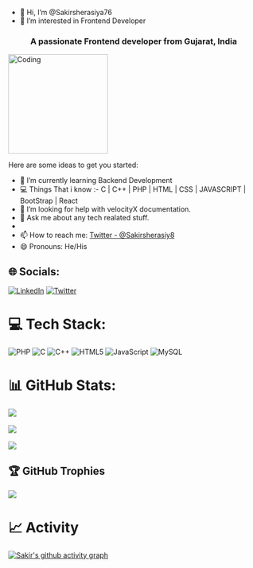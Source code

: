 - 👋 Hi, I’m @Sakirsherasiya76
- 👀 I’m interested in Frontend Developer

<h3 align="center">A passionate Frontend developer from Gujarat, India</h3>
<img align="rigth" alt="Coding" width="200" src="https://media.tenor.com/BqbIhT4Mb7cAAAAd/programmer-rounded-edges.gif">

Here are some ideas to get you started:

- 🌱 I’m currently learning Backend Development
- 💻 Things That i know :-
     C | C++ | PHP | HTML | CSS | JAVASCRIPT | BootStrap | React
- 🤔 I’m looking for help with velocityX documentation.
- 💬 Ask me about any tech realated stuff.
- 
- 📫 How to reach me: [Twitter - @Sakirsherasiy8](https://twitter.com/@Sakirsherasiy8)
- 😄 Pronouns: He/His 


## 🌐 Socials:
 [![LinkedIn](https://img.shields.io/badge/LinkedIn-%230077B5.svg?logo=linkedin&logoColor=white)](https://www.linkedin.com/in/sakir-sherasiya) [![Twitter](https://img.shields.io/badge/Twitter-%231DA1F2.svg?logo=Twitter&logoColor=white)](https://twitter.com/@Sakirsherasiy8) 

# 💻 Tech Stack:
![PHP](https://img.shields.io/badge/php-%23ED8B00.svg?style=for-the-badge&logo=php&logoColor=white) ![C](https://img.shields.io/badge/c-%2300599C.svg?style=for-the-badge&logo=c&logoColor=white) ![C++](https://img.shields.io/badge/c++-%2300599C.svg?style=for-the-badge&logo=c%2B%2B&logoColor=white) ![HTML5](https://img.shields.io/badge/html5-%23E34F26.svg?style=for-the-badge&logo=html5&logoColor=white) ![JavaScript](https://img.shields.io/badge/javascript-%23323330.svg?style=for-the-badge&logo=javascript&logoColor=%green) ![MySQL](https://img.shields.io/badge/MySQL-%23323330.svg?style=for-the-badge&logo=MySQL&logoColor=%23F7DF1E)

# 📊 GitHub Stats:
![](https://github-readme-stats.vercel.app/api?username=Sakirsherasiya76&theme=radical&hide_border=false&include_all_commits=false&count_private=false)<br/><br/>
![](https://github-readme-streak-stats.herokuapp.com/?user=Sakirsherasiya76&theme=radical&hide_border=false)<br/><br/>
![](https://github-readme-stats.vercel.app/api/top-langs/?username=Sakirsherasiya76&theme=radical&hide_border=false&include_all_commits=false&count_private=false&layout=compact)
   

## 🏆 GitHub Trophies
![](https://github-profile-trophy.vercel.app/?username=Sakirsherasiya76&theme=dracula&no-frame=true&no-bg=true&margin-w=4)


# 📈 Activity
[![Sakir's github activity graph](https://github-readme-activity-graph.cyclic.app/graph?username=Sakirsherasiya76&bg_color=fffff0&color=708090&line=24292e&point=24292e&area=true&hide_border=true)](https://github.com/Sakirsherasiya76/github-readme-activity-graph)

